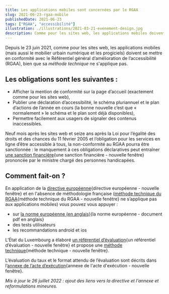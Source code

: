 ```yaml
---
title: Les applications mobiles sont concernées par le RGAA
slug: 2021-06-23-rgaa-mobile
publishedDate: 2021-06-23
tags: ["RGAA", "accessibilité"]
illustration: ./illustrations/2021-03-21-evenement-design.jpg
description: Comme pour les sites web, les applications mobiles doivent se mettre en conformité avec le Référentiel général d’amélioration de l’accessibilité.
---
```



Depuis le 23 juin 2021, comme pour les sites web, les applications mobiles (mais aussi le mobilier urbain numérique et les progiciels) doivent se mettre en conformité avec le Référentiel général d’amélioration de l’accessibilité (RGAA), bien que sa _méthode technique_ ne s'applique pas.

## Les obligations sont les suivantes :

* Afficher la mention de conformité sur la page d’accueil (exactement comme pour les sites web),
* Publier une déclaration d’accessibilité, le schéma pluriannuel et le plan d’actions de l’année en cours (la bonne nouvelle c’est que « normalement » le schéma et le plan sont déjà disponibles),
* Permettre facilement aux usagers de signaler des contenus inaccessibles.

Neuf mois après les sites web et seize ans après la Loi pour l’égalité des droits et des chances du 11 février 2005 et l’obligation pour les services en ligne d’être accessible à tous, la non-conformité au RGAA pourra être sanctionnée : le manquement à ces obligations déclaratives peut entraîner [une sanction financière](https://www.legifrance.gouv.fr/jorf/article_jo/JORFARTI000038811962){une sanction financière - nouvelle fenêtre} prononcée par le ministre chargé des personnes handicapées.

## Comment fait-on ?

En application de la [directive européenne](https://eur-lex.europa.eu/legal-content/FR/TXT/HTML/?uri=CELEX:32016L2102#d1e40-1-1){directive européenne - nouvelle fenêtre} et en l'absence de méthodologie française ([méthode technique du RGAA](https://www.numerique.gouv.fr/publications/rgaa-accessibilite/methode-rgaa/#contenu){méthode technique du RGAA - nouvelle fenêtre} ne s’applique pas aux applications mobiles) vous pouvez vous appuyer :
* sur [la norme européenne (en anglais)](https://www.etsi.org/deliver/etsi_EN/301500_301599/301549/02.01.02_60/en_301549v020102p.pdf){la norme européenne - document pdf en anglais}
* des tests utilisateurs
* les recommandations android et ios

L’État du Luxembourg a élaboré [un référentiel d’évaluation](https://accessibilite.public.lu/fr/raam1/index.html){un référentiel d’évaluation - nouvelle fenêtre} et propose une [méthode technique](https://accessibilite.public.lu/fr/raam1/referentiel-technique.html){méthode technique - nouvelle fenêtre}.

L’évaluation du taux et le format attendu de l’évaluation sont décrits dans l’[annexe de l’acte d’exécution](https://eur-lex.europa.eu/legal-content/FR/TXT/HTML/?uri=CELEX:32018D1523&from=FR#d1e32-105-1){annexe de l'acte d'exécution - nouvelle fenêtre}.

_Mis à jour le 26 juillet 2022 : ajout des liens vers la directive et l'annexe et reformulations mineures._
